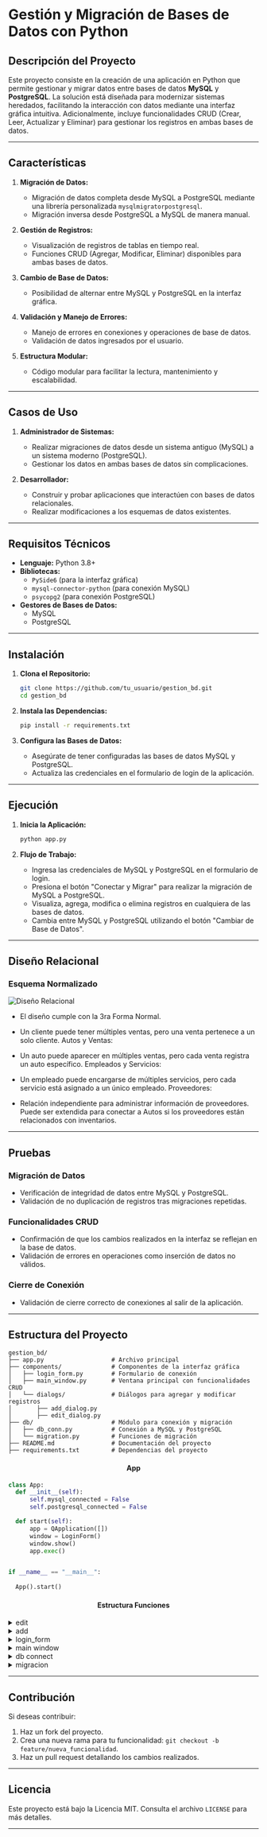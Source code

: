# Gestión y Migración de Bases de Datos con Python

## Descripción del Proyecto

Este proyecto consiste en la creación de una aplicación en Python que permite gestionar y migrar datos entre bases de datos **MySQL** y **PostgreSQL**. La solución está diseñada para modernizar sistemas heredados, facilitando la interacción con datos mediante una interfaz gráfica intuitiva. Adicionalmente, incluye funcionalidades CRUD (Crear, Leer, Actualizar y Eliminar) para gestionar los registros en ambas bases de datos.

---

## Características

1. **Migración de Datos:**
   - Migración de datos completa desde MySQL a PostgreSQL mediante una librería personalizada `mysqlmigratorpostgresql`.
   - Migración inversa desde PostgreSQL a MySQL de manera manual.

2. **Gestión de Registros:**
   - Visualización de registros de tablas en tiempo real.
   - Funciones CRUD (Agregar, Modificar, Eliminar) disponibles para ambas bases de datos.

3. **Cambio de Base de Datos:**
   - Posibilidad de alternar entre MySQL y PostgreSQL en la interfaz gráfica.

4. **Validación y Manejo de Errores:**
   - Manejo de errores en conexiones y operaciones de base de datos.
   - Validación de datos ingresados por el usuario.

5. **Estructura Modular:**
   - Código modular para facilitar la lectura, mantenimiento y escalabilidad.

---

## Casos de Uso

1. **Administrador de Sistemas:**
   - Realizar migraciones de datos desde un sistema antiguo (MySQL) a un sistema moderno (PostgreSQL).
   - Gestionar los datos en ambas bases de datos sin complicaciones.

2. **Desarrollador:**
   - Construir y probar aplicaciones que interactúen con bases de datos relacionales.
   - Realizar modificaciones a los esquemas de datos existentes.

---

## Requisitos Técnicos

- **Lenguaje:** Python 3.8+
- **Bibliotecas:** 
  - `PySide6` (para la interfaz gráfica)
  - `mysql-connector-python` (para conexión MySQL)
  - `psycopg2` (para conexión PostgreSQL)
- **Gestores de Bases de Datos:**
  - MySQL
  - PostgreSQL

---

## Instalación

1. **Clona el Repositorio:**
   ```bash
   git clone https://github.com/tu_usuario/gestion_bd.git
   cd gestion_bd
   ```

2. **Instala las Dependencias:**
   ```bash
   pip install -r requirements.txt
   ```

3. **Configura las Bases de Datos:**
   - Asegúrate de tener configuradas las bases de datos MySQL y PostgreSQL.
   - Actualiza las credenciales en el formulario de login de la aplicación.

---

## Ejecución

1. **Inicia la Aplicación:**
   ```bash
   python app.py
   ```

2. **Flujo de Trabajo:**
   - Ingresa las credenciales de MySQL y PostgreSQL en el formulario de login.
   - Presiona el botón "Conectar y Migrar" para realizar la migración de MySQL a PostgreSQL.
   - Visualiza, agrega, modifica o elimina registros en cualquiera de las bases de datos.
   - Cambia entre MySQL y PostgreSQL utilizando el botón "Cambiar de Base de Datos".

---

## Diseño Relacional

### Esquema Normalizado

![Diseño Relacional](https://media.discordapp.net/attachments/1313628387146731540/1317322820178673725/ConcesionariaFord_DB.png?ex=675e43fb&is=675cf27b&hm=0e061501db6f57a0ca17407d717a5f7a83bb410466aacf4a80b40b043a32791c&=&format=webp&quality=lossless)

- El diseño cumple con la 3ra Forma Normal.

- Un cliente puede tener múltiples ventas, pero una venta pertenece a un solo cliente.
Autos y Ventas:

- Un auto puede aparecer en múltiples ventas, pero cada venta registra un auto específico.
Empleados y Servicios:

- Un empleado puede encargarse de múltiples servicios, pero cada servicio está asignado a un único empleado.
Proveedores:

- Relación independiente para administrar información de proveedores. Puede ser extendida para conectar a Autos si los proveedores están relacionados con inventarios.
---

## Pruebas

### Migración de Datos
- Verificación de integridad de datos entre MySQL y PostgreSQL.
- Validación de no duplicación de registros tras migraciones repetidas.

### Funcionalidades CRUD
- Confirmación de que los cambios realizados en la interfaz se reflejan en la base de datos.
- Validación de errores en operaciones como inserción de datos no válidos.

### Cierre de Conexión
- Validación de cierre correcto de conexiones al salir de la aplicación.

---

## Estructura del Proyecto

```plaintext
gestion_bd/
├── app.py                   # Archivo principal
├── components/              # Componentes de la interfaz gráfica
│   ├── login_form.py        # Formulario de conexión
│   ├── main_window.py       # Ventana principal con funcionalidades CRUD
│   └── dialogs/             # Diálogos para agregar y modificar registros
│       ├── add_dialog.py
│       ├── edit_dialog.py
├── db/                      # Módulo para conexión y migración
│   ├── db_conn.py           # Conexión a MySQL y PostgreSQL
│   └── migration.py         # Funciones de migración
├── README.md                # Documentación del proyecto
├── requirements.txt         # Dependencias del proyecto
```


<h4 align="center">App</h2>

  ```python
class App:
    def __init__(self):
        self.mysql_connected = False
        self.postgresql_connected = False

    def start(self):
        app = QApplication([])
        window = LoginForm()
        window.show()
        app.exec()


if __name__ == "__main__":
    
    App().start()
  ```

<h4 align="center">Estructura Funciones</h2>
<details>
<summary>edit</summary>
  
  ```python
from PySide6.QtWidgets import QDialog, QVBoxLayout, QFormLayout, QLineEdit, QPushButton, QHBoxLayout, QMessageBox
from PySide6.QtCore import Qt

class EditRecordDialog(QDialog):
    def __init__(self, parent, table_name, postgres_conn, postgres_cursor, record_id):
        super().__init__(parent)
        self.setWindowTitle(f"Modificar Registro en {table_name}")
        self.setGeometry(300, 300, 400, 300)

        self.table_name = table_name
        self.postgres_conn = postgres_conn
        self.postgres_cursor = postgres_cursor
        self.record_id = record_id
        self.fields = {}

        layout = QVBoxLayout(self)
        form_layout = QFormLayout()
        layout.addLayout(form_layout)

        try:
            self.postgres_cursor.execute(f"""
                SELECT column_name, data_type 
                FROM information_schema.columns 
                WHERE table_name = '{table_name}' AND table_schema = 'public';
            """)
            columns = self.postgres_cursor.fetchall()

            self.postgres_cursor.execute(f"SELECT * FROM {table_name} WHERE id = %s", (record_id,))
            record = self.postgres_cursor.fetchone()

            if record is None:
                raise ValueError(f"No se encontró ningún registro con ID {record_id} en la tabla {table_name}.")

            for index, (column_name, data_type) in enumerate(columns):
                if column_name == "id":
                    continue
                field = QLineEdit(str(record[index]))
                field.setPlaceholderText(f"Tipo: {data_type}")
                form_layout.addRow(column_name, field)
                self.fields[column_name] = field

        except Exception as e:
            QMessageBox.critical(self, "Error", f"Error al cargar el registro: {e}")
            self.reject()

        button_layout = QHBoxLayout()
        save_button = QPushButton("Guardar")
        save_button.clicked.connect(self.save_record)
        cancel_button = QPushButton("Cancelar")
        cancel_button.clicked.connect(self.reject)
        button_layout.addWidget(save_button)
        button_layout.addWidget(cancel_button)
        layout.addLayout(button_layout)

    def save_record(self):
        try:
            columns = list(self.fields.keys())
            values = [field.text() for field in self.fields.values()]
            set_clause = ", ".join([f"{col} = %s" for col in columns])

            sql = f"UPDATE {self.table_name} SET {set_clause} WHERE id = %s"
            self.postgres_cursor.execute(sql, values + [self.record_id])
            self.postgres_conn.commit()

            QMessageBox.information(self, "Éxito", "Registro modificado con éxito.")
            self.accept()
        except Exception as e:
            self.postgres_conn.rollback()
            QMessageBox.critical(self, "Error", f"No se pudo modificar el registro: {e}")

```
</details>

<details>
<summary>add</summary>

  ```python
from PySide6.QtWidgets import QDialog, QVBoxLayout, QFormLayout, QLineEdit, QPushButton, QHBoxLayout, QMessageBox
from PySide6.QtCore import Qt

class AddRecordDialog(QDialog):
    def __init__(self, parent, table_name, postgres_conn, postgres_cursor):
        super().__init__(parent)
        self.setWindowTitle(f"Añadir Registro a {table_name}")
        self.setGeometry(300, 300, 400, 300)

        self.table_name = table_name
        self.postgres_conn = postgres_conn
        self.postgres_cursor = postgres_cursor
        self.fields = {}

        layout = QVBoxLayout(self)
        form_layout = QFormLayout()
        layout.addLayout(form_layout)

        self.postgres_cursor.execute(f"""
            SELECT column_name, data_type 
            FROM information_schema.columns 
            WHERE table_name = '{table_name}' AND table_schema = 'public';
        """)
        columns = self.postgres_cursor.fetchall()

        for column_name, data_type in columns:
            field = QLineEdit()
            field.setPlaceholderText(f"Tipo: {data_type}")
            form_layout.addRow(column_name, field)
            self.fields[column_name] = field

        button_layout = QHBoxLayout()
        save_button = QPushButton("Guardar")
        save_button.clicked.connect(self.save_record)
        cancel_button = QPushButton("Cancelar")
        cancel_button.clicked.connect(self.reject)
        button_layout.addWidget(save_button)
        button_layout.addWidget(cancel_button)
        layout.addLayout(button_layout)

    def save_record(self):
        try:
            columns = list(self.fields.keys())
            values = [field.text() for field in self.fields.values()]

            placeholders = ", ".join(["%s"] * len(values))
            columns_str = ", ".join(columns)
            sql = f"INSERT INTO {self.table_name} ({columns_str}) VALUES ({placeholders})"

            self.postgres_cursor.execute(sql, values)
            self.postgres_conn.commit()

            QMessageBox.information(self, "Exito", "Registro agregado con exito.")
            self.accept()
        except Exception as e:
            self.postgres_conn.rollback()
            QMessageBox.critical(self, "Error", f"No se pudo guardar el registro: {e}")

```
</details>

<details>
<summary>login_form</summary>

  ```python
from PySide6.QtWidgets import QWidget, QVBoxLayout, QFormLayout, QLineEdit, QPushButton, QLabel, QMessageBox
from PySide6.QtCore import Qt
from components.main_window import MainWindow
from mysqlmigratorpostgresql import MysqlMigratorPostgresql

class LoginForm(QWidget):
    def __init__(self):
        super().__init__()
        self.setWindowTitle("Formulario de Conexión")
        self.setGeometry(100, 100, 400, 500)

        self.migrator = MysqlMigratorPostgresql()

        layout = QVBoxLayout()
        self.setLayout(layout)

        title_label = QLabel("Conexión a MySQL y PostgreSQL")
        title_label.setAlignment(Qt.AlignCenter)
        title_label.setStyleSheet("font-size: 18px; font-weight: bold;")
        layout.addWidget(title_label)

        mysql_form = QFormLayout()
        mysql_title = QLabel("MySQL")
        mysql_title.setAlignment(Qt.AlignCenter)
        mysql_title.setStyleSheet("font-size: 16px; font-weight: bold;")
        layout.addWidget(mysql_title)

        self.mysql_host_input = QLineEdit()
        self.mysql_host_input.setPlaceholderText("Host")
        mysql_form.addRow("Host:", self.mysql_host_input)

        self.mysql_port_input = QLineEdit()
        self.mysql_port_input.setPlaceholderText("Port")
        mysql_form.addRow("Port:", self.mysql_port_input)

        self.mysql_user_input = QLineEdit()
        self.mysql_user_input.setPlaceholderText("User")
        mysql_form.addRow("User:", self.mysql_user_input)

        self.mysql_password_input = QLineEdit()
        self.mysql_password_input.setEchoMode(QLineEdit.Password)
        self.mysql_password_input.setPlaceholderText("Password")
        mysql_form.addRow("Password:", self.mysql_password_input)

        self.mysql_database_input = QLineEdit()
        self.mysql_database_input.setPlaceholderText("Database")
        mysql_form.addRow("Database:", self.mysql_database_input)

        layout.addLayout(mysql_form)

        postgres_form = QFormLayout()
        postgres_title = QLabel("PostgreSQL")
        postgres_title.setAlignment(Qt.AlignCenter)
        postgres_title.setStyleSheet("font-size: 16px; font-weight: bold;")
        layout.addWidget(postgres_title)

        self.postgres_host_input = QLineEdit()
        self.postgres_host_input.setPlaceholderText("Host")
        postgres_form.addRow("Host:", self.postgres_host_input)

        self.postgres_port_input = QLineEdit()
        self.postgres_port_input.setPlaceholderText("Port")
        postgres_form.addRow("Port:", self.postgres_port_input)

        self.postgres_user_input = QLineEdit()
        self.postgres_user_input.setPlaceholderText("User")
        postgres_form.addRow("User:", self.postgres_user_input)

        self.postgres_password_input = QLineEdit()
        self.postgres_password_input.setEchoMode(QLineEdit.Password)
        self.postgres_password_input.setPlaceholderText("Password")
        postgres_form.addRow("Password:", self.postgres_password_input)

        self.postgres_database_input = QLineEdit()
        self.postgres_database_input.setPlaceholderText("Database")
        postgres_form.addRow("Database:", self.postgres_database_input)

        layout.addLayout(postgres_form)

        self.connect_button = QPushButton("Conectar y Migrar")
        self.connect_button.setStyleSheet("padding: 10px; font-size: 14px;")
        self.connect_button.clicked.connect(self.migrate_and_connect)
        layout.addWidget(self.connect_button, alignment=Qt.AlignCenter)

    def migrate_and_connect(self):
        try:
            self.migrator.connect_mysql(
                host=self.mysql_host_input.text(),
                port=int(self.mysql_port_input.text()),
                user=self.mysql_user_input.text(),
                password=self.mysql_password_input.text(),
                database=self.mysql_database_input.text()
            )
            QMessageBox.information(self, "Conexión MySQL", "Conexión a MySQL exitosa.")

            self.migrator.connect_postgresql(
                host=self.postgres_host_input.text(),
                port=int(self.postgres_port_input.text()),
                user=self.postgres_user_input.text(),
                password=self.postgres_password_input.text(),
                database=self.postgres_database_input.text()
            )
            QMessageBox.information(self, "Conexión PostgreSQL", "Conexión a PostgreSQL exitosa.")

            self.migrator.migrate_all()
            QMessageBox.information(self, "Migración", "Migración completada con éxito.")

            postgres_conn = self.migrator.postgres_conn
            postgres_cursor = self.migrator.postgres_cursor

            self.main_window = MainWindow(postgres_conn, postgres_cursor)
            self.main_window.show()
            self.close()

        except Exception as e:
            QMessageBox.critical(self, "Error", f"Error durante la conexión o migración: {e}")

```
</details>

<details>
  <summary>main window</summary>

  ```cpp
from PySide6.QtWidgets import QWidget, QVBoxLayout, QHBoxLayout, QComboBox, QTableWidget, QTableWidgetItem, QPushButton, QMessageBox
from components.dialogs.add import AddRecordDialog
from components.dialogs.edit import EditRecordDialog

class MainWindow(QWidget):
    def __init__(self, postgres_conn, postgres_cursor):
        super().__init__()
        self.setWindowTitle("Gestión de Base de Datos PostgreSQL")
        self.setGeometry(100, 100, 900, 600)

        self.postgres_conn = postgres_conn
        self.postgres_cursor = postgres_cursor

        main_layout = QVBoxLayout()
        self.setLayout(main_layout)

        self.table_selector = QComboBox()
        self.table_selector.currentTextChanged.connect(self.load_table_data)
        main_layout.addWidget(self.table_selector)

        self.table = QTableWidget()
        main_layout.addWidget(self.table)

        crud_layout = QHBoxLayout()

        add_button = QPushButton("Agregar")
        add_button.clicked.connect(self.add_record)
        crud_layout.addWidget(add_button)

        edit_button = QPushButton("Modificar")
        edit_button.clicked.connect(self.edit_record)
        crud_layout.addWidget(edit_button)

        delete_button = QPushButton("Eliminar")
        delete_button.clicked.connect(self.delete_record)
        crud_layout.addWidget(delete_button)

        main_layout.addLayout(crud_layout)

        self.load_tables()

    def load_tables(self):
        try:
            self.postgres_cursor.execute("SELECT table_name FROM information_schema.tables WHERE table_schema = 'public';")
            tables = [row[0] for row in self.postgres_cursor.fetchall()]
            self.table_selector.addItems(tables)
        except Exception as e:
            QMessageBox.critical(self, "Error", f"No se pudieron cargar las tablas: {e}")

    def load_table_data(self, table_name):
        try:
            if not table_name:
                return

            self.postgres_cursor.execute(f"SELECT * FROM {table_name};")
            rows = self.postgres_cursor.fetchall()
            columns = [desc[0] for desc in self.postgres_cursor.description]

            self.table.setRowCount(len(rows))
            self.table.setColumnCount(len(columns))
            self.table.setHorizontalHeaderLabels(columns)

            for row_index, row in enumerate(rows):
                for col_index, value in enumerate(row):
                    self.table.setItem(row_index, col_index, QTableWidgetItem(str(value)))

        except Exception as e:
            QMessageBox.critical(self, "Error", f"No se pudieron cargar los datos de la tabla: {e}")

    def add_record(self):
        table_name = self.table_selector.currentText()
        if not table_name:
            QMessageBox.warning(self, "Error", "No hay ninguna tabla seleccionada.")
            return

        dialog = AddRecordDialog(self, table_name, self.postgres_conn, self.postgres_cursor)
        if dialog.exec():
            self.load_table_data(table_name)

    def edit_record(self):
        table_name = self.table_selector.currentText()
        if not table_name:
            QMessageBox.warning(self, "Error", "No hay ninguna tabla seleccionada.")
            return

        selected_row = self.table.currentRow()
        if selected_row == -1:
            QMessageBox.warning(self, "Error", "Selecciona un registro para modificar.")
            return

        try:
            record_id = self.table.item(selected_row, 0).text()
            if not record_id:
                raise ValueError("El registro seleccionado no tiene un ID válido.")

            dialog = EditRecordDialog(self, table_name, self.postgres_conn, self.postgres_cursor, record_id)
            if dialog.exec():
                self.load_table_data(table_name)
        except Exception as e:
            QMessageBox.critical(self, "Error", f"No se pudo abrir el diálogo de edición: {e}")

    def delete_record(self):
        """Eliminar el registro seleccionado."""
        table_name = self.table_selector.currentText()
        if not table_name:
            QMessageBox.warning(self, "Error", "No hay ninguna tabla seleccionada.")
            return

        selected_row = self.table.currentRow()
        if selected_row == -1:
            QMessageBox.warning(self, "Error", "Selecciona un registro para eliminar.")
            return

        try:
            record_id = self.table.item(selected_row, 0).text()
            if not record_id:
                raise ValueError("El registro seleccionado no tiene un ID válido.")

            confirmation = QMessageBox.question(
                self,
                "Confirmación",
                f"¿Seguro que deseas eliminar el registro con ID {record_id}?",
                QMessageBox.Yes | QMessageBox.No
            )

            if confirmation == QMessageBox.Yes:
                self.postgres_cursor.execute(f"DELETE FROM {table_name} WHERE id = %s", (record_id,))
                self.postgres_conn.commit()
                QMessageBox.information(self, "Éxito", "Registro eliminado con éxito.")
                self.load_table_data(table_name)
        except Exception as e:
            self.postgres_conn.rollback()
            QMessageBox.critical(self, "Error", f"No se pudo eliminar el registro: {e}")

```

</details>

<details>
  <summary>db connect</summary>

  ```python
from mysqlmigratorpostgresql import MysqlMigratorPostgresql

def connect_mysql(migrator, host, port, user, password, database):
    try:
        migrator.connect_mysql(host, port, user, password, database)
        print("Conexión a MySQL exitosa.")
    except Exception as e:
        raise Exception(f"Error al conectar a MySQL: {e}")

def connect_postgresql(migrator, host, port, user, password, database):
    try:
        migrator.connect_postgresql(host, port, user, password, database)
        print("Conexión a PostgreSQL exitosa.")
    except Exception as e:
        raise Exception(f"Error al conectar a PostgreSQL: {e}")

```
</details>

<details>
<summary>migracion</summary>

  ```python
def migrate_all_tables(migrator):
    try:
        migrator.migrate_all()
        print("Migración completada con éxito.")
    except Exception as e:
        raise Exception(f"Error durante la migración: {e}")

```
</details>


---

## Contribución

Si deseas contribuir:
1. Haz un fork del proyecto.
2. Crea una nueva rama para tu funcionalidad: `git checkout -b feature/nueva_funcionalidad`.
3. Haz un pull request detallando los cambios realizados.

---

## Licencia

Este proyecto está bajo la Licencia MIT. Consulta el archivo `LICENSE` para más detalles.

---
